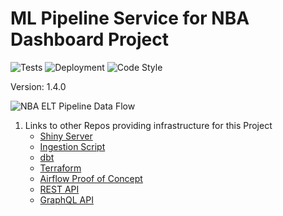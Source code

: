 # ML Pipeline Service for NBA Dashboard Project
![Tests](https://github.com/jyablonski/nba_elt_mlflow/actions/workflows/test_ml.yml/badge.svg) ![Deployment](https://github.com/jyablonski/nba_elt_mlflow/actions/workflows/deploy_ml.yml/badge.svg) ![Code Style](https://img.shields.io/badge/code%20style-black-000000.svg)

Version: 1.4.0

![NBA ELT Pipeline Data Flow](https://github.com/jyablonski/nba_elt_mlflow/assets/16946556/c14625e9-c08f-4806-aacc-a22d6f338c81)

1. Links to other Repos providing infrastructure for this Project
    * [Shiny Server](https://github.com/jyablonski/NBA-Dashboard)
    * [Ingestion Script](https://github.com/jyablonski/python_docker)
    * [dbt](https://github.com/jyablonski/nba_elt_dbt)
    * [Terraform](https://github.com/jyablonski/aws_terraform)
    * [Airflow Proof of Concept](https://github.com/jyablonski/nba_elt_airflow)
    * [REST API](https://github.com/jyablonski/nba_elt_rest_api)
    * [GraphQL API](https://github.com/jyablonski/graphql_praq)